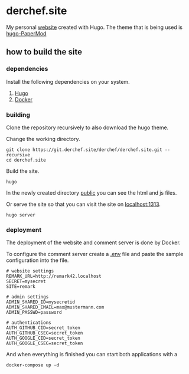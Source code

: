 # derchef.site

My personal [website](https://derchef.site) created with Hugo.
The theme that is being used is [hugo-PaperMod](https://github.com/adityatelange/hugo-PaperMod)

## how to build the site

### dependencies

Install the following dependencies on your system.

1. [Hugo](https://gohugo.io/getting-started/installing/#quick-install)
2. [Docker](https://docs.docker.com/engine/install/)

### building

Clone the repository recursively to also download the hugo theme.

Change the working directory.

```
git clone https://git.derchef.site/derchef/derchef.site.git --recursive
cd derchef.site
```

Build the site.

```
hugo
```

In the newly created directory [public](public) you can see the html and js files.

Or serve the site so that you can visit the site on [localhost:1313](localhost:1313).

```
hugo server
```

### deployment

The deployment of the website and comment server is done by Docker.

To configure the comment server create a [.env](.env) file and paste the sample configuration into the file.

```
# website settings
REMARK_URL=http://remark42.localhost
SECRET=mysecret
SITE=remark

# admin settings
ADMIN_SHARED_ID=mysecretid
ADMIN_SHARED_EMAIL=max@mustermann.com
ADMIN_PASSWD=password

# authentications
AUTH_GITHUB_CID=secret_token
AUTH_GITHUB_CSEC=secret_token
AUTH_GOOGLE_CID=secret_token
AUTH_GOOGLE_CSEC=secret_token
```

And when everything is finished you can start both applications with a

```
docker-compose up -d
```
